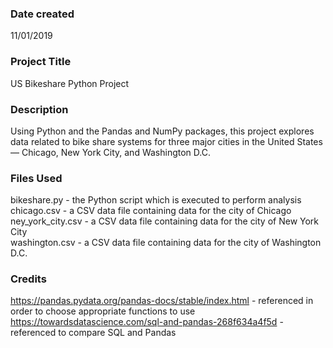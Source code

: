 ### Date created
11/01/2019

### Project Title
US Bikeshare Python Project

### Description
Using Python and the Pandas and NumPy packages, this project explores data related to bike share systems for three major cities in the United States — Chicago, New York City, and Washington D.C.

### Files Used
bikeshare.py - the Python script which is executed to perform analysis  
chicago.csv - a CSV data file containing data for the city of Chicago  
ney_york_city.csv - a CSV data file containing data for the city of New York City  
washington.csv - a CSV data file containing data for the city of Washington D.C.  

### Credits
https://pandas.pydata.org/pandas-docs/stable/index.html - referenced in order to choose appropriate functions to use
https://towardsdatascience.com/sql-and-pandas-268f634a4f5d - referenced to compare SQL and Pandas

